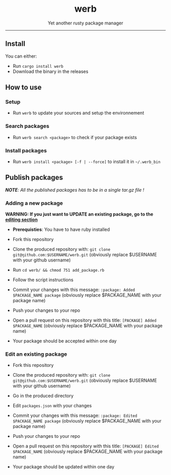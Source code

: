 <div align="center">

# werb

Yet another rusty package manager

</div>

---

## Install

You can either: 

- Run `cargo install werb`
- Download the binary in the releases

## How to use

### Setup

- Run `werb` to update your sources and setup the environnement

### Search packages

- Run `werb search <package>` to check if your package exists

### Install packages

- Run `werb install <package> [-f | --force]` to install it in `~/.werb_bin`

## Publish packages

_**NOTE**: All the published packages has to be in a single tar.gz file !_

### Adding a new package

**WARNING: If you just want to UPDATE an existing package, go to the [editing section](#editing-existing-package)**

- **Prerequisties**: You have to have ruby installed

- Fork this repository
- Clone the produced repository with: `git clone git@ŋithub.com:$USERNAME/werb.git` (obviously replace $USERNAME with your github username)
- Run `cd werb/ && chmod 751 add_package.rb`
- Follow the script instructions
- Commit your changes with this message: `:package: Added $PACKAGE_NAME package` (obviously replace $PACKAGE_NAME with your package name)
- Push your changes to your repo
- Open a pull request on this repository with this title: `[PACKAGE] Added $PACKAGE_NAME` (obviously replace $PACKAGE_NAME with your package name)

- Your package should be accepted within one day

### Edit an existing package


- Fork this repository
- Clone the produced repository with: `git clone git@ŋithub.com:$USERNAME/werb.git` (obviously replace $USERNAME with your github username)
- Go in the produced directory
- Edit `packages.json` with your changes
- Commit your changes with this message: `:package: Edited $PACKAGE_NAME package` (obviously replace $PACKAGE_NAME with your package name)
- Push your changes to your repo
- Open a pull request on this repository with this title: `[PACKAGE] Edited $PACKAGE_NAME` (obviously replace $PACKAGE_NAME with your package name)

- Your package should be updated within one day